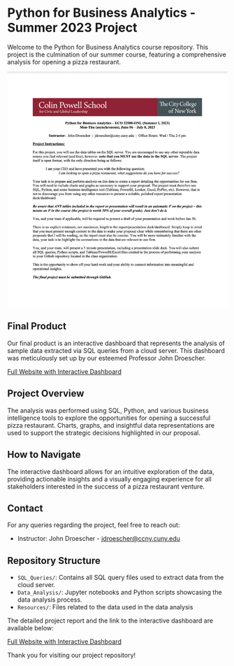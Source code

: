 # Python for Business Analytics - Summer 2023 Project

Welcome to the Python for Business Analytics course repository. This project is the culmination of our summer course, featuring a comprehensive analysis for opening a pizza restaurant.

![Project Screenshot](https://github.com/CCNY-Analytics-and-Quant/DA-Business-Analytics-2023/blob/main/Requirements.png)

## Final Product
Our final product is an interactive dashboard that represents the analysis of sample data extracted via SQL queries from a cloud server. This dashboard was meticulously set up by our esteemed Professor John Droescher.

[Full Website with Interactive Dashboard](https://jeanspizzadash-8c916a04955f.herokuapp.com)

## Project Overview
The analysis was performed using SQL, Python, and various business intelligence tools to explore the opportunities for opening a successful pizza restaurant. Charts, graphs, and insightful data representations are used to support the strategic decisions highlighted in our proposal.

## How to Navigate
The interactive dashboard allows for an intuitive exploration of the data, providing actionable insights and a visually engaging experience for all stakeholders interested in the success of a pizza restaurant venture.


## Contact
For any queries regarding the project, feel free to reach out:
- Instructor: John Droescher - jdroescher@ccny.cuny.edu

## Repository Structure
- `SQL_Queries/`: Contains all SQL query files used to extract data from the cloud server.
- `Data_Analysis/`: Jupyter notebooks and Python scripts showcasing the data analysis process.
- `Resources/`: Files related to the data used in the data analysis

The detailed project report and the link to the interactive dashboard are available below:

[Full Website with Interactive Dashboard](https://jeanspizzadash-8c916a04955f.herokuapp.com)

Thank you for visiting our project repository!


